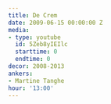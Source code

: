 ```yaml
---
title: De Crem
date: 2009-06-15 00:00:00 Z
media:
- type: youtube
  id: 5Zeb8yIEIlc
  starttime: 0
  endtime: 0
decor: 2008-2013
ankers:
- Martine Tanghe
hour: '13:00'
---
```


